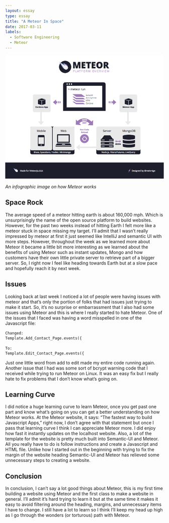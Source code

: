 ```yaml
---
layout: essay
type: essay
title: "A Meteor In Space"
date: 2017-03-11
labels:
  - Software Engineering
  - Meteor
---
```


<img class="ui image" src="../images/infographic.png">

*An infographic image on how Meteor works*

## Space Rock

The average speed of a meteor hitting earth is about 160,000 mph. Which is unsurprisingly the name of the open source platform to build websites. However, for the past two weeks instead of hitting Earth I felt more like a meteor stuck in space missing my target. I’ll admit that I wasn’t really impressed by meteor at first it just seemed like IntelliJ and semantic UI with more steps. However, throughout the week as we learned more about Meteor it became a little bit more interesting as we learned about the benefits of using Meteor such as instant updates, Mongo and how customers have their own little private server to retrieve part of a bigger server. So, I right now I feel like heading towards Earth but at a slow pace and hopefully reach it by next week. 
	
## Issues

Looking back at last week I noticed a lot of people were having issues with meteor and that’s only the portion of folks that had issues just trying to make it start. So, it’s no surprise or embarrassment that I also had some issues using Meteor and this is where I really started to hate Meteor. One of the issues that I faced was having a word misspelled in one of the Javascript file:
	
```
Changed: 
Template.Add_Contact_Page.events({
                                  
To:
Template.Edit_Contact_Page.events({

```

Just one little word from add to edit made my entire code running again. Another issue that I had was some sort of bcrypt warning code that I received while trying to run Meteor on Linux. It was an easy fix but I really hate to fix problems that I don’t know what’s going on. 

## Learning Curve

I did notice a huge learning curve to learn Meteor, once you get past one part and know what’s going on you can get a better understanding on how Meteor works. At the Meteor website, it says: “The fastest way to build Javascript Apps,” right now, I don’t agree with that statement but once I pass that learning curve I think I can appreciate Meteor more. I did enjoy how fast it instantly updates on the localhost website. Also, a lot of the template for the website is pretty much built into Semantic-UI and Meteor. All you really have to do is follow instructions and create a Javascript and HTML file. Unlike how I started out in the beginning with trying to fix the margin of the website heading Semantic-UI and Meteor has relieved some unnecessary steps to creating a website. 

## Conclusion

In conclusion, I can’t say a lot good things about Meteor, this is my first time building a website using Meteor and the first class to make a website in general. I’ll admit it’s hard trying to learn it but at the same time it makes it easy to avoid filtering around the heading, margins, and unnecessary items I have to change. I still have a lot to learn so I think I’ll keep my head up high as I go through the wonders (or torturous) path with Meteor. 
